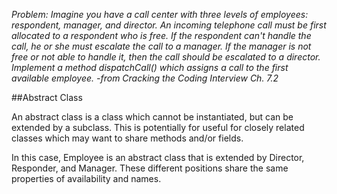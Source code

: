 *Problem: Imagine you have a call center with three levels of employees: respondent, manager, and director. An incoming telephone call must be first allocated to a respondent who is free. If the respondent can't handle the call, he or she must escalate the call to a manager. If the manager is not free or not able to handle it, then the call should be escalated to a director. Implement a method dispatchCall() which assigns a call to the first available employee.
-from Cracking the Coding Interview Ch. 7.2*

##Abstract Class

An abstract class is a class which cannot be instantiated, but can be extended by a subclass. This is potentially for useful for closely related classes which may want to share methods and/or fields.

In this case, Employee is an abstract class that is extended by Director, Responder, and Manager. These different positions share the same properties of availability and names. 
